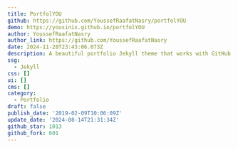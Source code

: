 ```yaml
---
title: PortfolYOU
github: https://github.com/YoussefRaafatNasry/portfolYOU
demo: https://yousinix.github.io/portfolYOU
author: YoussefRaafatNasry
author_link: https://github.com/YoussefRaafatNasry
date: 2024-11-28T23:43:06.073Z
description: A beautiful portfolio Jekyll theme that works with GitHub Pages.
ssg:
  - Jekyll
css: []
ui: []
cms: []
category:
  - Portfolio
draft: false
publish_date: '2019-02-09T10:06:09Z'
update_date: '2024-08-14T21:31:34Z'
github_star: 1013
github_fork: 601
---
```


